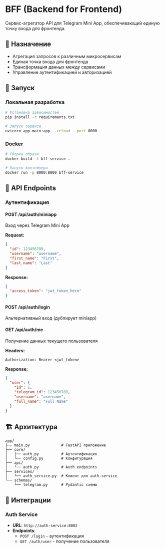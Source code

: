 # BFF (Backend for Frontend)

Сервис-агрегатор API для Telegram Mini App, обеспечивающий единую точку входа для фронтенда.

## 🎯 Назначение

- Агрегация запросов к различным микросервисам
- Единая точка входа для фронтенда
- Трансформация данных между сервисами
- Управление аутентификацией и авторизацией

## 🚀 Запуск

### Локальная разработка

```bash
# Установка зависимостей
pip install -r requirements.txt

# Запуск сервиса
uvicorn app.main:app --reload --port 8000
```

### Docker

```bash
# Сборка образа
docker build -t bff-service .

# Запуск контейнера
docker run -p 8000:8000 bff-service
```

## 🔌 API Endpoints

### Аутентификация

#### POST /api/auth/miniapp
Вход через Telegram Mini App

**Request:**
```json
{
  "id": 123456789,
  "username": "username",
  "first_name": "First",
  "last_name": "Last"
}
```

**Response:**
```json
{
  "access_token": "jwt_token_here"
}
```

#### POST /api/auth/login
Альтернативный вход (дублирует miniapp)

#### GET /api/auth/me
Получение данных текущего пользователя

**Headers:**
```
Authorization: Bearer <jwt_token>
```

**Response:**
```json
{
  "user": {
    "id": 1,
    "telegram_id": 123456789,
    "username": "username",
    "full_name": "Full Name"
  }
}
```

## 🏗️ Архитектура

```
app/
├── main.py              # FastAPI приложение
├── core/
│   ├── auth.py          # Аутентификация
│   └── config.py        # Конфигурация
├── api/
│   └── auth.py          # Auth endpoints
├── services/
│   └── auth_service.py  # Клиент для auth-service
└── schemas/
    └── telegram.py      # Pydantic схемы
```

## 🔗 Интеграции

### Auth Service
- **URL**: `http://auth-service:8002`
- **Endpoints**:
  - `POST /login` - аутентификация
  - `GET /auth/user` - получение пользователя
